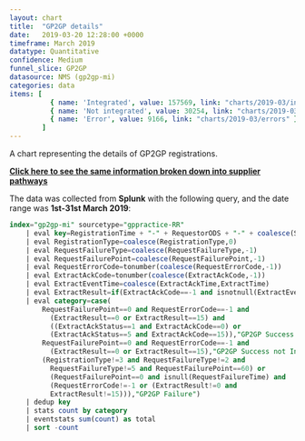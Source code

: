 ```yaml
---
layout: chart
title:  "GP2GP details"
date:   2019-03-20 12:28:00 +0000
timeframe: March 2019
datatype: Quantitative
confidence: Medium
funnel_slice: GP2GP
datasource: NMS (gp2gp-mi)
categories: data
items: [ 
          { name: 'Integrated', value: 157569, link: "charts/2019-03/integrations" },
          { name: 'Not integrated', value: 30254, link: "charts/2019-03/integrations" },
          { name: 'Error', value: 9166, link: "charts/2019-03/errors" }
        ]
---
```

A chart representing the details of GP2GP registrations.

**[Click here to see the same information broken down into supplier pathways](/prm-funnel/charts/2019-03/gp2gp-pathways.html)**

The data was collected from **Splunk** with the following query, and the date range was **1st-31st March 2019**:


```sql
index="gp2gp-mi" sourcetype="gppractice-RR" 
    | eval key=RegistrationTime + "-" + RequestorODS + "-" + coalesce(SenderODS, "Unknown") 
    | eval RegistrationType=coalesce(RegistrationType,0)
    | eval RequestFailureType=coalesce(RequestFailureType,-1) 
    | eval RequestFailurePoint=coalesce(RequestFailurePoint,-1)
    | eval RequestErrorCode=tonumber(coalesce(RequestErrorCode,-1))
    | eval ExtractAckCode=tonumber(coalesce(ExtractAckCode,-1))
    | eval ExtractEventTime=coalesce(ExtractAckTime,ExtractTime)
    | eval ExtractResult=if(ExtractAckCode==-1 and isnotnull(ExtractEventTime),0,ExtractAckCode)
    | eval category=case(
        RequestFailurePoint==0 and RequestErrorCode==-1 and 
          (ExtractResult==0 or ExtractResult==15) and 
          ((ExtractAckStatus==1 and ExtractAckCode==0) or 
          (ExtractAckStatus==5 and ExtractAckCode==15)),"GP2GP Success and Integrated",
        RequestFailurePoint==0 and RequestErrorCode==-1 and 
          (ExtractResult==0 or ExtractResult==15),"GP2GP Success not Integrated",
        (RegistrationType!=3 and RequestFailureType!=2 and 
          RequestFailureType!=5 and RequestFailurePoint==60) or 
          (RequestFailurePoint==0 and isnull(RequestFailureTime) and 
          (RequestErrorCode!=-1 or (ExtractResult!=0 and 
          ExtractResult!=15))),"GP2GP Failure")
    | dedup key 
    | stats count by category
    | eventstats sum(count) as total
    | sort -count
```
